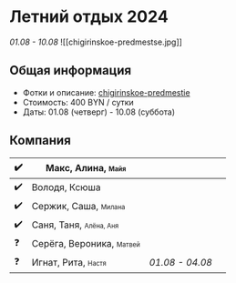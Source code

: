 # Летний отдых 2024
_01.08 - 10.08_
![[chigirinskoe-predmestse.jpg]]
## Общая информация
- Фотки и описание: [chigirinskoe-predmestie](https://belkraj.by/chigirinskoe-predmestie)
- Стоимость: 400 BYN / сутки
- Даты: 01.08 (четверг) - 10.08 (суббота)
## Компания
| ✔️  | Макс, Алина, <span style="font-size:0.7em;">Майя</span>        |                 |     |
| --- | -------------------------------------------------------------- | --------------- | --- |
| ✔️  | Володя, Ксюша                                                  |                 |     |
| ✔️  | Сержик, Саша, <span style="font-size:0.7em;">Милана</span>     |                 |     |
| ✔️  | Саня, Таня, <span style="font-size:0.7em;">Алёна, Аня</span>   |                 |     |
| ❓   | Серёга, Вероника, <span style="font-size:0.7em;">Матвей</span> |                 |     |
| ❓   | Игнат, Рита, <span style="font-size:0.7em;">Настя</span>       | *01.08 - 04.08* |     |
